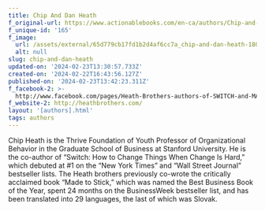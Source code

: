 ```yaml
---
title: Chip And Dan Heath
f_original-url: https://www.actionablebooks.com/en-ca/authors/Chip-and-Dan-Heath/
f_unique-id: '165'
f_image:
  url: /assets/external/65d779cb17fd1b2d4af6cc7a_chip-and-dan-heath-180x220.jpeg
  alt: null
slug: chip-and-dan-heath
updated-on: '2024-02-23T13:30:57.733Z'
created-on: '2024-02-22T16:43:56.127Z'
published-on: '2024-02-23T13:42:23.311Z'
f_facebook-2: >-
  http://www.facebook.com/pages/Heath-Brothers-authors-of-SWITCH-and-MADE-TO-STICK/296563302813?ref=ts
f_website-2: http://heathbrothers.com/
layout: '[authors].html'
tags: authors
---
```


Chip Heath is the Thrive Foundation of Youth Professor of Organizational Behavior in the Graduate School of Business at Stanford University. He is the co-author of “Switch: How to Change Things When Change Is Hard,” which debuted at #1 on the “New York Times” and “Wall Street Journal” bestseller lists. The Heath brothers previously co-wrote the critically acclaimed book “Made to Stick,” which was named the Best Business Book of the Year, spent 24 months on the BusinessWeek bestseller list, and has been translated into 29 languages, the last of which was Slovak.
